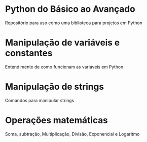 # Python do Básico ao Avançado
Repositório para uso como uma biblioteca para projetos em Python

# Manipulação de variáveis e constantes
Entendimento de como funcionam as variáveis em Python

# Manipulação de strings
Comandos para manipular strings

# Operações matemáticas
Soma, subtração, Multiplicação, Divisão, Exponencial e Logaritmo
